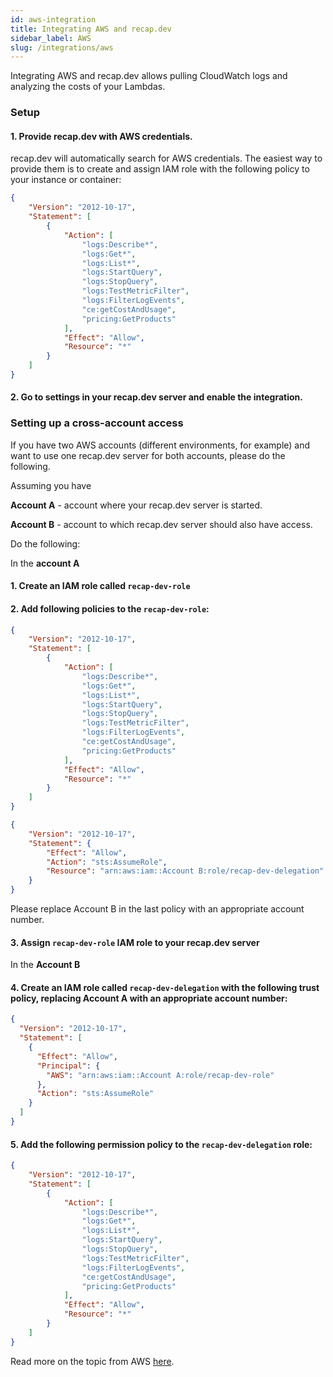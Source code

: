 ```yaml
---
id: aws-integration
title: Integrating AWS and recap.dev
sidebar_label: AWS
slug: /integrations/aws
---
```


Integrating AWS and recap.dev allows pulling CloudWatch logs and analyzing the costs of your Lambdas.

### Setup

#### 1. Provide recap.dev with AWS credentials. 

recap.dev will automatically search for AWS credentials. The easiest way to provide them is to create and assign IAM role with the following policy to your instance or container:

```json
{
    "Version": "2012-10-17",
    "Statement": [
        {
            "Action": [
                "logs:Describe*",
                "logs:Get*",
                "logs:List*",
                "logs:StartQuery",
                "logs:StopQuery",
                "logs:TestMetricFilter",
                "logs:FilterLogEvents",
                "ce:getCostAndUsage",
                "pricing:GetProducts"
            ],
            "Effect": "Allow",
            "Resource": "*"
        }
    ]
}
```

#### 2. Go to settings in your recap.dev server and enable the integration.

### Setting up a cross-account access

If you have two AWS accounts (different environments, for example) and want to use one recap.dev server for both accounts, please do the following.

Assuming you have 

**Account A** - account where your recap.dev server is started.

**Account B** - account to which recap.dev server should also have access.

Do the following:

In the **account A**

#### 1. Create an IAM role called `recap-dev-role` 

#### 2. Add following policies to the `recap-dev-role`:

```json
{
    "Version": "2012-10-17",
    "Statement": [
        {
            "Action": [
                "logs:Describe*",
                "logs:Get*",
                "logs:List*",
                "logs:StartQuery",
                "logs:StopQuery",
                "logs:TestMetricFilter",
                "logs:FilterLogEvents",
                "ce:getCostAndUsage",
                "pricing:GetProducts"
            ],
            "Effect": "Allow",
            "Resource": "*"
        }
    ]
}
```

```json
{
    "Version": "2012-10-17",
    "Statement": {
        "Effect": "Allow",
        "Action": "sts:AssumeRole",
        "Resource": "arn:aws:iam::Account B:role/recap-dev-delegation"
    }
}
```

Please replace Account B in the last policy with an appropriate account number.

#### 3. Assign `recap-dev-role` IAM role to your recap.dev server

In the **Account B**

#### 4. Create an IAM role called `recap-dev-delegation` with the following trust policy, replacing **Account A** with an appropriate account number:

```json
{
  "Version": "2012-10-17",
  "Statement": [
    {
      "Effect": "Allow",
      "Principal": {
        "AWS": "arn:aws:iam::Account A:role/recap-dev-role"
      },
      "Action": "sts:AssumeRole"
    }
  ]
}
```


#### 5. Add the following permission policy to the `recap-dev-delegation` role:

```json
{
    "Version": "2012-10-17",
    "Statement": [
        {
            "Action": [
                "logs:Describe*",
                "logs:Get*",
                "logs:List*",
                "logs:StartQuery",
                "logs:StopQuery",
                "logs:TestMetricFilter",
                "logs:FilterLogEvents",
                "ce:getCostAndUsage",
                "pricing:GetProducts"
            ],
            "Effect": "Allow",
            "Resource": "*"
        }
    ]
}
```

Read more on the topic from AWS [here](https://docs.aws.amazon.com/IAM/latest/UserGuide/tutorial_cross-account-with-roles.html).

